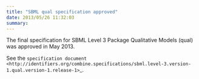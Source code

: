 ```yaml
---
title: "SBML qual specification approved"
date: 2013/05/26 11:32:03
summary: 
---
```

The final specification for SBML Level 3 Package Qualitative Models (qual) was approved in May 2013.

See the `specification document <http://identifiers.org/combine.specifications/sbml.level-3.version-1.qual.version-1.release-1>`_.


